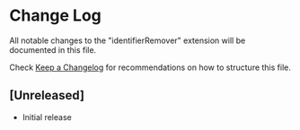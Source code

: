 # Change Log

All notable changes to the "identifierRemover" extension will be documented in this file.

Check [Keep a Changelog](http://keepachangelog.com/) for recommendations on how to structure this file.

## [Unreleased]

- Initial release